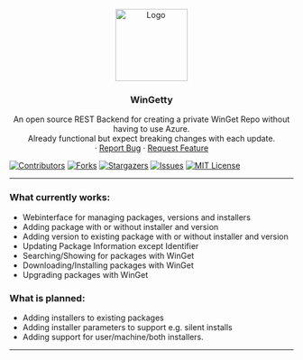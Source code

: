 <div id="top"></div>
<!--
*** Thanks for checking out the Best-README-Template. If you have a suggestion
*** that would make this better, please fork the repo and create a pull request
*** or simply open an issue with the tag "enhancement".
*** Don't forget to give the project a star!
*** Thanks again! Now go create something AMAZING! :D
-->



<!-- PROJECT SHIELDS -->
<!--
*** I'm using markdown "reference style" links for readability.
*** Reference links are enclosed in brackets [ ] instead of parentheses ( ).
*** See the bottom of this document for the declaration of the reference variables
*** for contributors-url, forks-url, etc. This is an optional, concise syntax you may use.
*** https://www.markdownguide.org/basic-syntax/#reference-style-links
-->




<!-- PROJECT LOGO -->
<br />
<div align="center">
  <a href="https://github.com/thilojaeggi/WinGetty">
    <img src="https://raw.githubusercontent.com/thilojaeggi/WinGetty/main/src/wingetty.png" alt="Logo" height="128">
  </a>

<h3 align="center">WinGetty</h3>

  <p align="center">
    An open source REST Backend for creating a private WinGet Repo without having to use Azure.
    <br />
    Already functional but expect breaking changes with each update.
    <br />
    ·
    <a href="https://github.com/thilojaeggi/WinGetty/issues">Report Bug</a>
    ·
    <a href="https://github.com/thilojaeggi/WinGetty/issues">Request Feature</a>
  </p>
</div>

[![Contributors][contributors-shield]][contributors-url]
[![Forks][forks-shield]][forks-url]
[![Stargazers][stars-shield]][stars-url]
[![Issues][issues-shield]][issues-url]
[![MIT License][license-shield]][license-url]
<hr>

### What currently works:
* Webinterface for managing packages, versions and installers
* Adding package with or without installer and version
* Adding version to existing package with or without installer and version
* Updating Package Information except Identifier
* Searching/Showing for packages with WinGet
* Downloading/Installing packages with WinGet
* Upgrading packages with WinGet
### What is planned:
* Adding installers to existing packages
* Adding installer parameters to support e.g. silent installs
* Adding support for user/machine/both installers.
<hr>

<!-- MARKDOWN LINKS & IMAGES -->
<!-- https://www.markdownguide.org/basic-syntax/#reference-style-links -->
[contributors-shield]: https://img.shields.io/github/contributors/thilojaeggi/wingetty.svg?style=flat-square
[contributors-url]: https://github.com/thilojaeggi/WinGetty/graphs/contributors
[forks-shield]: https://img.shields.io/github/forks/thilojaeggi/WinGetty.svg?style=flat-square
[forks-url]: https://github.com/thilojaeggi/WinGetty/network/members
[stars-shield]: https://img.shields.io/github/stars/thilojaeggi/WinGetty.svg?style=flat-square
[stars-url]: https://github.com/thilojaeggi/WinGetty/stargazers
[issues-shield]: https://img.shields.io/github/issues/thilojaeggi/WinGetty.svg?style=flat-square
[issues-url]: https://github.com/thilojaeggi/WinGetty/issues
[license-shield]: https://img.shields.io/github/license/thilojaeggi/WinGetty.svg?style=flat-square
[license-url]: https://github.com/thilojaeggi/WinGetty/blob/master/LICENSE.txt
[linkedin-shield]: https://img.shields.io/badge/-LinkedIn-black.svg?style=flat-square&logo=linkedin&colorB=555
[linkedin-url]: https://linkedin.com/in/linkedin_username
[product-screenshot]: images/screenshot.png
[Next.js]: https://img.shields.io/badge/next.js-000000?style=for-the-badge&logo=nextdotjs&logoColor=white
[Next-url]: https://nextjs.org/
[React.js]: https://img.shields.io/badge/React-20232A?style=for-the-badge&logo=react&logoColor=61DAFB
[React-url]: https://reactjs.org/
[Vue.js]: https://img.shields.io/badge/Vue.js-35495E?style=for-the-badge&logo=vuedotjs&logoColor=4FC08D
[Vue-url]: https://vuejs.org/
[Angular.io]: https://img.shields.io/badge/Angular-DD0031?style=for-the-badge&logo=angular&logoColor=white
[Angular-url]: https://angular.io/
[Svelte.dev]: https://img.shields.io/badge/Svelte-4A4A55?style=for-the-badge&logo=svelte&logoColor=FF3E00
[Svelte-url]: https://svelte.dev/
[Laravel.com]: https://img.shields.io/badge/Laravel-FF2D20?style=for-the-badge&logo=laravel&logoColor=white
[Laravel-url]: https://laravel.com
[Bootstrap.com]: https://img.shields.io/badge/Bootstrap-563D7C?style=for-the-badge&logo=bootstrap&logoColor=white
[Bootstrap-url]: https://getbootstrap.com
[JQuery.com]: https://img.shields.io/badge/jQuery-0769AD?style=for-the-badge&logo=jquery&logoColor=white
[JQuery-url]: https://jquery.com
[Flutter]: https://img.shields.io/badge/Flutter-%2302569B.svg?style=for-the-badge&logo=Flutter&logoColor=white
[Flutter-url]: https://flutter.dev
[Dart]: https://img.shields.io/badge/dart-%230175C2.svg?style=for-the-badge&logo=dart&logoColor=white
[Dart-url]: https://dart.dev
[Swift]: https://img.shields.io/badge/swift-F54A2A?style=for-the-badge&logo=swift&logoColor=white
[Swift-url]: https://www.swift.org/
